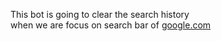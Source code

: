 This bot is going to clear the search history  
when we are focus on search bar of [google.com](https://www.google.com/)


